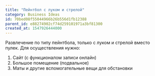 ```yaml
---
title: "Пейнтбол с луком и стрелой"
category: Business Ideas
id: 70bed08f55044966b26b556d1fb12388
parent_id: e88274902cf74d259101971a3bf81300
created_at: 1547926444000
---
```


Развлечение по типу пейнтбола, только с луком и стрелой вместо пулек.
Для осуществления нужно:
1. Сайт (с функционалом записи онлайн)
2. Большое помещение (подвальное)
3. Маты и другие вспомогательные вещи для обстановки
    